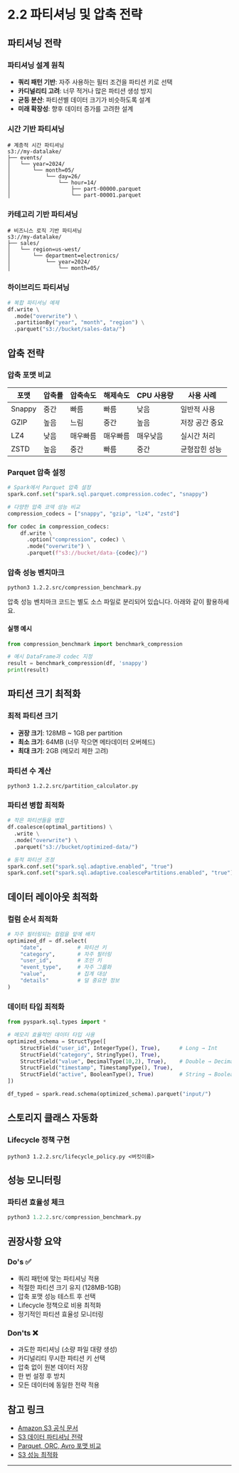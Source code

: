 # 2.2 파티셔닝 및 압축 전략

## 파티셔닝 전략

### 파티셔닝 설계 원칙
* **쿼리 패턴 기반**: 자주 사용하는 필터 조건을 파티션 키로 선택
* **카디널리티 고려**: 너무 적거나 많은 파티션 생성 방지
* **균등 분산**: 파티션별 데이터 크기가 비슷하도록 설계
* **미래 확장성**: 향후 데이터 증가를 고려한 설계

### 시간 기반 파티셔닝
```
# 계층적 시간 파티셔닝
s3://my-datalake/
├── events/
│   └── year=2024/
│       └── month=05/
│           └── day=26/
│               └── hour=14/
│                   ├── part-00000.parquet
│                   └── part-00001.parquet
```

### 카테고리 기반 파티셔닝
```
# 비즈니스 로직 기반 파티셔닝
s3://my-datalake/
├── sales/
│   └── region=us-west/
│       └── department=electronics/
│           └── year=2024/
│               └── month=05/
```

### 하이브리드 파티셔닝
```python
# 복합 파티셔닝 예제
df.write \
  .mode("overwrite") \
  .partitionBy("year", "month", "region") \
  .parquet("s3://bucket/sales-data/") 
```

## 압축 전략

### 압축 포맷 비교
| 포맷   | 압축률 | 압축속도 | 해제속도 | CPU 사용량 | 사용 사례      |
| ------ | ------ | -------- | -------- | ---------- | -------------- |
| Snappy | 중간   | 빠름     | 빠름     | 낮음       | 일반적 사용    |
| GZIP   | 높음   | 느림     | 중간     | 높음       | 저장 공간 중요 |
| LZ4    | 낮음   | 매우빠름 | 매우빠름 | 매우낮음   | 실시간 처리    |
| ZSTD   | 높음   | 중간     | 빠름     | 중간       | 균형잡힌 성능  |

### Parquet 압축 설정
```python
# Spark에서 Parquet 압축 설정
spark.conf.set("spark.sql.parquet.compression.codec", "snappy")

# 다양한 압축 코덱 성능 비교
compression_codecs = ["snappy", "gzip", "lz4", "zstd"]

for codec in compression_codecs:
    df.write \
      .option("compression", codec) \
      .mode("overwrite") \
      .parquet(f"s3://bucket/data-{codec}/")
```

### 압축 성능 벤치마크

```
python3 1.2.2.src/compression_benchmark.py
```

압축 성능 벤치마크 코드는 별도 소스 파일로 분리되어 있습니다. 아래와 같이 활용하세요.

#### 실행 예시
```python
from compression_benchmark import benchmark_compression

# 예시 DataFrame과 codec 지정
result = benchmark_compression(df, 'snappy')
print(result)
```

## 파티션 크기 최적화

### 최적 파티션 크기
* **권장 크기**: 128MB ~ 1GB per partition
* **최소 크기**: 64MB (너무 작으면 메타데이터 오버헤드)
* **최대 크기**: 2GB (메모리 제한 고려)

### 파티션 수 계산
```
python3 1.2.2.src/partition_calculator.py
```


### 파티션 병합 최적화
```python
# 작은 파티션들을 병합
df.coalesce(optimal_partitions) \
  .write \
  .mode("overwrite") \
  .parquet("s3://bucket/optimized-data/")

# 동적 파티션 조정
spark.conf.set("spark.sql.adaptive.enabled", "true")
spark.conf.set("spark.sql.adaptive.coalescePartitions.enabled", "true")
```

## 데이터 레이아웃 최적화

### 컬럼 순서 최적화
```python
# 자주 필터링되는 컬럼을 앞에 배치
optimized_df = df.select(
    "date",           # 파티션 키
    "category",       # 자주 필터링
    "user_id",        # 조인 키
    "event_type",     # 자주 그룹화
    "value",          # 집계 대상
    "details"         # 덜 중요한 정보
)
```

### 데이터 타입 최적화
```python
from pyspark.sql.types import *

# 메모리 효율적인 데이터 타입 사용
optimized_schema = StructType([
    StructField("user_id", IntegerType(), True),      # Long → Int
    StructField("category", StringType(), True),
    StructField("value", DecimalType(10,2), True),    # Double → Decimal
    StructField("timestamp", TimestampType(), True),
    StructField("active", BooleanType(), True)        # String → Boolean
])

df_typed = spark.read.schema(optimized_schema).parquet("input/")
```

## 스토리지 클래스 자동화

### Lifecycle 정책 구현
```
python3 1.2.2.src/lifecycle_policy.py <버킷이름>
```

## 성능 모니터링

### 파티션 효율성 체크
```python
python3 1.2.2.src/compression_benchmark.py 
```


## 권장사항 요약

### Do's ✅
* 쿼리 패턴에 맞는 파티셔닝 적용
* 적절한 파티션 크기 유지 (128MB-1GB)
* 압축 포맷 성능 테스트 후 선택
* Lifecycle 정책으로 비용 최적화
* 정기적인 파티션 효율성 모니터링

### Don'ts ❌
* 과도한 파티셔닝 (소량 파일 대량 생성)
* 카디널리티 무시한 파티션 키 선택
* 압축 없이 원본 데이터 저장
* 한 번 설정 후 방치
* 모든 데이터에 동일한 전략 적용

## 참고 링크
- [Amazon S3 공식 문서](https://docs.aws.amazon.com/ko_kr/s3/index.html)
- [S3 데이터 파티셔닝 전략](https://docs.aws.amazon.com/ko_kr/athena/latest/ug/partitions.html)
- [Parquet, ORC, Avro 포맷 비교](https://aws.amazon.com/ko/big-data/datalakes-and-analytics/what-is-a-data-lake/)
- [S3 성능 최적화](https://docs.aws.amazon.com/ko_kr/AmazonS3/latest/userguide/optimizing-performance.html)

---


